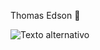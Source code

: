 Thomas Edson
🤘

![Texto alternativo](https://www.google.com/imgres?q=walter%20white%20gif&imgurl=https%3A%2F%2Fmedia.tenor.com%2FYFH8r7l0IX0AAAAM%2Fwalter-white-falling.gif&imgrefurl=https%3A%2F%2Ftenor.com%2Fsearch%2Fwalter-white-gifs&docid=w6mqls7nVz3x5M&tbnid=pFX8w7RwBpbrcM&vet=12ahUKEwiAge3zq9OLAxX-LbkGHYc1D6wQM3oECBcQAA..i&w=220&h=162&hcb=2&ved=2ahUKEwiAge3zq9OLAxX-LbkGHYc1D6wQM3oECBcQAA)
